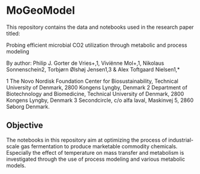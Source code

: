 # MoGeoModel

This repository contains the data and notebooks used in the research paper titled:

Probing efficient microbial CO2 utilization through metabolic and process modeling

By author: Philip J. Gorter de Vries+,1, Viviënne Mol+,1, Nikolaus Sonnenschein2, Torbjørn Ølshøj Jensen1,3 & Alex Toftgaard Nielsen1,*

1 The Novo Nordisk Foundation Center for Biosustainability, Technical University of Denmark, 2800 Kongens Lyngby, Denmark
2 Department of Biotechnology and Biomedicine, Technical University of Denmark, 2800 Kongens Lyngby, Denmark
3 Secondcircle, c/o alfa laval, Maskinvej 5, 2860 Søborg Denmark.

## Objective
The notebooks in this repository aim at optimizing the process of industrial-scale gas fermentation to produce marketable commodity chemicals. Especially the effect of temperature on mass transfer and metabolism is investigated through the use of process modeling and various metabolic models.
